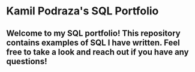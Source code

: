 # Kamil Podraza's SQL Portfolio

## Welcome to my SQL portfolio! This repository contains examples of SQL I have written. Feel free to take a look and reach out if you have any questions! 
